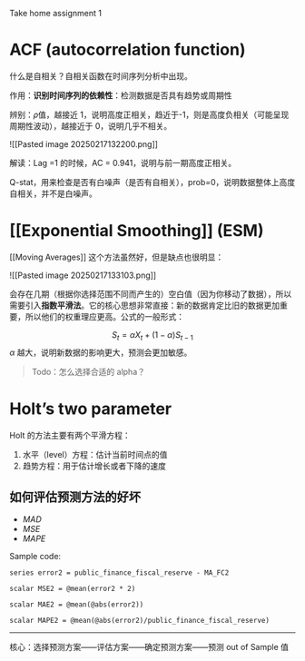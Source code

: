 Take home assignment 1

# ACF (autocorrelation function)

什么是自相关？自相关函数在时间序列分析中出现。

作用：**识别时间序列的依赖性**：检测数据是否具有趋势或周期性

辨别：$\rho$值，越接近 1，说明高度正相关，趋近于-1，则是高度负相关（可能呈现周期性波动），越接近于 0，说明几乎不相关。

![[Pasted image 20250217132200.png]]

解读：Lag =1 的时候，AC = 0.941，说明与前一期高度正相关。

Q-stat，用来检查是否有白噪声（是否有自相关），prob=0，说明数据整体上高度自相关，并不是白噪声。


# [[Exponential Smoothing]] (ESM)

[[Moving Averages]] 这个方法虽然好，但是缺点也很明显：

![[Pasted image 20250217133103.png]]

会存在几期（根据你选择范围不同而产生的）空白值（因为你移动了数据），所以需要引入**指数平滑法**。它的核心思想非常直接：新的数据肯定比旧的数据更加重要，所以他们的权重理应更高。公式的一般形式：

$$
S_{t} = \alpha X_{t} + (1-\alpha)S_{t-1}
$$
$\alpha$ 越大，说明新数据的影响更大，预测会更加敏感。

> Todo：怎么选择合适的 alpha？



# Holt’s two parameter

Holt 的方法主要有两个平滑方程：

1. 水平（level）方程：估计当前时间点的值
2. 趋势方程：用于估计增长或者下降的速度




## 如何评估预测方法的好坏

- $MAD$  
- $MSE$
- $MAPE$

Sample code:
```
series error2 = public_finance_fiscal_reserve - MA_FC2

scalar MSE2 = @mean(error2 * 2)

scalar MAE2 = @mean(@abs(error2))

scalar MAPE2 = @mean(@abs(error2)/public_finance_fiscal_reserve)

```

---

核心：选择预测方案——评估方案——确定预测方案——预测 out of Sample 值